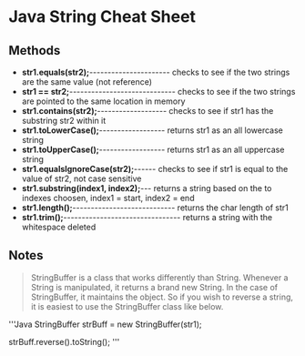 # Java String Cheat Sheet

## Methods
* **str1.equals(str2);**---------------------- checks to see if the two strings are the same value (not reference)
* **str1 == str2;**----------------------------- checks to see if the two strings are pointed to the same location in memory
* **str1.contains(str2);**------------------- checks to see if str1 has the substring str2 within it
* **str1.toLowerCase();**------------------ returns str1 as an all lowercase string
* **str1.toUpperCase();**------------------ returns str1 as an all uppercase string
* **str1.equalsIgnoreCase(str2);**------ checks to see if str1 is equal to the value of str2, not case sensitive
* **str1.substring(index1, index2);**--- returns a string based on the to indexes choosen, index1 = start, index2 = end
* **str1.length();**---------------------------- returns the char length of str1
* **str1.trim();**-------------------------------- returns a string with the whitespace deleted

## Notes
> StringBuffer is a class that works differently than String.  Whenever a String is manipulated, it returns a brand new String.  In the case
of StringBuffer, it maintains the object.  So if you wish to reverse a string, it is easiest to use the StringBuffer class like
below.

'''Java
StringBuffer strBuff = new StringBuffer(str1);

strBuff.reverse().toString();
'''